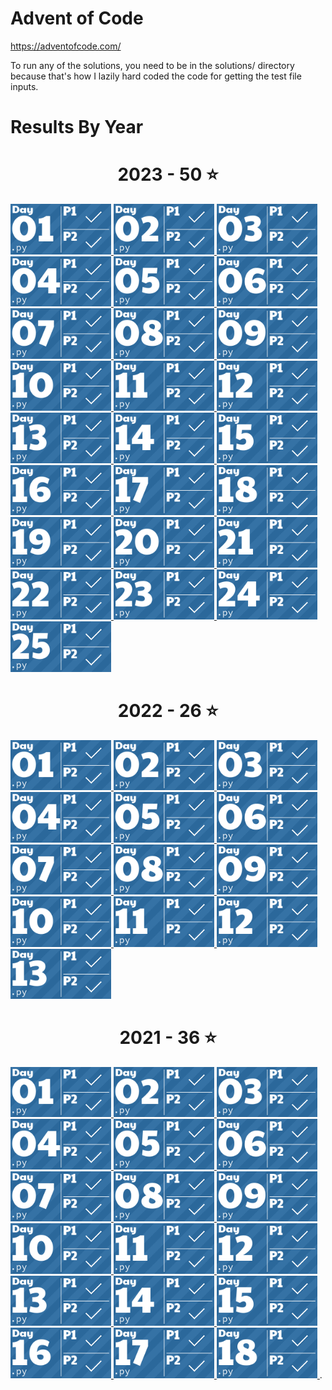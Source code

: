 # Advent of Code

https://adventofcode.com/

To run any of the solutions, you need to be in the solutions/ directory because
that's how I lazily hard coded the code for getting the test file inputs.

# Results By Year
<!-- AOC TILES BEGIN -->
<h1 align="center">
  2023 - 50 ⭐
</h1>
<a href="solutions/2023/day1.py">
  <img src=".aoc_tiles/tiles/2023/01.png" width="161px">
</a>
<a href="solutions/2023/day2.py">
  <img src=".aoc_tiles/tiles/2023/02.png" width="161px">
</a>
<a href="solutions/2023/day3.py">
  <img src=".aoc_tiles/tiles/2023/03.png" width="161px">
</a>
<a href="solutions/2023/day4.py">
  <img src=".aoc_tiles/tiles/2023/04.png" width="161px">
</a>
<a href="solutions/2023/day5.py">
  <img src=".aoc_tiles/tiles/2023/05.png" width="161px">
</a>
<a href="solutions/2023/day6.py">
  <img src=".aoc_tiles/tiles/2023/06.png" width="161px">
</a>
<a href="solutions/2023/day7.py">
  <img src=".aoc_tiles/tiles/2023/07.png" width="161px">
</a>
<a href="solutions/2023/day8.py">
  <img src=".aoc_tiles/tiles/2023/08.png" width="161px">
</a>
<a href="solutions/2023/day9.py">
  <img src=".aoc_tiles/tiles/2023/09.png" width="161px">
</a>
<a href="solutions/2023/day10.py">
  <img src=".aoc_tiles/tiles/2023/10.png" width="161px">
</a>
<a href="solutions/2023/day11.py">
  <img src=".aoc_tiles/tiles/2023/11.png" width="161px">
</a>
<a href="solutions/2023/day12.py">
  <img src=".aoc_tiles/tiles/2023/12.png" width="161px">
</a>
<a href="solutions/2023/day13.py">
  <img src=".aoc_tiles/tiles/2023/13.png" width="161px">
</a>
<a href="solutions/2023/day14.py">
  <img src=".aoc_tiles/tiles/2023/14.png" width="161px">
</a>
<a href="solutions/2023/day15.py">
  <img src=".aoc_tiles/tiles/2023/15.png" width="161px">
</a>
<a href="solutions/2023/day16.py">
  <img src=".aoc_tiles/tiles/2023/16.png" width="161px">
</a>
<a href="solutions/2023/day17.py">
  <img src=".aoc_tiles/tiles/2023/17.png" width="161px">
</a>
<a href="solutions/2023/day18.py">
  <img src=".aoc_tiles/tiles/2023/18.png" width="161px">
</a>
<a href="solutions/2023/day19.py">
  <img src=".aoc_tiles/tiles/2023/19.png" width="161px">
</a>
<a href="solutions/2023/day20.py">
  <img src=".aoc_tiles/tiles/2023/20.png" width="161px">
</a>
<a href="solutions/2023/day21.py">
  <img src=".aoc_tiles/tiles/2023/21.png" width="161px">
</a>
<a href="solutions/2023/day22.py">
  <img src=".aoc_tiles/tiles/2023/22.png" width="161px">
</a>
<a href="solutions/2023/day23.py">
  <img src=".aoc_tiles/tiles/2023/23.png" width="161px">
</a>
<a href="solutions/2023/day24.py">
  <img src=".aoc_tiles/tiles/2023/24.png" width="161px">
</a>
<a href="solutions/2023/day25.py">
  <img src=".aoc_tiles/tiles/2023/25.png" width="161px">
</a>
<h1 align="center">
  2022 - 26 ⭐
</h1>
<a href="solutions/2022/day1.py">
  <img src=".aoc_tiles/tiles/2022/01.png" width="161px">
</a>
<a href="solutions/2022/day2.py">
  <img src=".aoc_tiles/tiles/2022/02.png" width="161px">
</a>
<a href="solutions/2022/day3.py">
  <img src=".aoc_tiles/tiles/2022/03.png" width="161px">
</a>
<a href="solutions/2022/day4.py">
  <img src=".aoc_tiles/tiles/2022/04.png" width="161px">
</a>
<a href="solutions/2022/day5.py">
  <img src=".aoc_tiles/tiles/2022/05.png" width="161px">
</a>
<a href="solutions/2022/day6.py">
  <img src=".aoc_tiles/tiles/2022/06.png" width="161px">
</a>
<a href="solutions/2022/day7.py">
  <img src=".aoc_tiles/tiles/2022/07.png" width="161px">
</a>
<a href="solutions/2022/day8.py">
  <img src=".aoc_tiles/tiles/2022/08.png" width="161px">
</a>
<a href="solutions/2022/day9.py">
  <img src=".aoc_tiles/tiles/2022/09.png" width="161px">
</a>
<a href="solutions/2022/day10.py">
  <img src=".aoc_tiles/tiles/2022/10.png" width="161px">
</a>
<a href="solutions/2022/day11.py">
  <img src=".aoc_tiles/tiles/2022/11.png" width="161px">
</a>
<a href="solutions/2022/day12.py">
  <img src=".aoc_tiles/tiles/2022/12.png" width="161px">
</a>
<a href="solutions/2022/day13.py">
  <img src=".aoc_tiles/tiles/2022/13.png" width="161px">
</a>
<h1 align="center">
  2021 - 36 ⭐
</h1>
<a href="solutions/2021/day1.py">
  <img src=".aoc_tiles/tiles/2021/01.png" width="161px">
</a>
<a href="solutions/2021/day2.py">
  <img src=".aoc_tiles/tiles/2021/02.png" width="161px">
</a>
<a href="solutions/2021/day3.py">
  <img src=".aoc_tiles/tiles/2021/03.png" width="161px">
</a>
<a href="solutions/2021/day4.py">
  <img src=".aoc_tiles/tiles/2021/04.png" width="161px">
</a>
<a href="solutions/2021/day5.py">
  <img src=".aoc_tiles/tiles/2021/05.png" width="161px">
</a>
<a href="solutions/2021/day6.py">
  <img src=".aoc_tiles/tiles/2021/06.png" width="161px">
</a>
<a href="solutions/2021/day7.py">
  <img src=".aoc_tiles/tiles/2021/07.png" width="161px">
</a>
<a href="solutions/2021/day8.py">
  <img src=".aoc_tiles/tiles/2021/08.png" width="161px">
</a>
<a href="solutions/2021/day9.py">
  <img src=".aoc_tiles/tiles/2021/09.png" width="161px">
</a>
<a href="solutions/2021/day10.py">
  <img src=".aoc_tiles/tiles/2021/10.png" width="161px">
</a>
<a href="solutions/2021/day11.py">
  <img src=".aoc_tiles/tiles/2021/11.png" width="161px">
</a>
<a href="solutions/2021/day12.py">
  <img src=".aoc_tiles/tiles/2021/12.png" width="161px">
</a>
<a href="solutions/2021/day13.py">
  <img src=".aoc_tiles/tiles/2021/13.png" width="161px">
</a>
<a href="solutions/2021/day14.py">
  <img src=".aoc_tiles/tiles/2021/14.png" width="161px">
</a>
<a href="solutions/2021/day15.py">
  <img src=".aoc_tiles/tiles/2021/15.png" width="161px">
</a>
<a href="solutions/2021/day16.py">
  <img src=".aoc_tiles/tiles/2021/16.png" width="161px">
</a>
<a href="solutions/2021/day17.py">
  <img src=".aoc_tiles/tiles/2021/17.png" width="161px">
</a>
<a href="solutions/2021/day18.py">
  <img src=".aoc_tiles/tiles/2021/18.png" width="161px">
</a>
<!-- AOC TILES END -->
.
